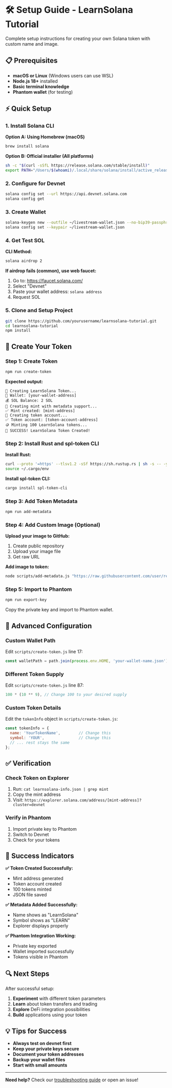 # 🛠️ Setup Guide - LearnSolana Tutorial

Complete setup instructions for creating your own Solana token with custom name and image.

## 📋 Prerequisites

- **macOS or Linux** (Windows users can use WSL)
- **Node.js 18+** installed
- **Basic terminal knowledge**
- **Phantom wallet** (for testing)

## ⚡ Quick Setup

### 1. Install Solana CLI

**Option A: Using Homebrew (macOS)**
```bash
brew install solana
```

**Option B: Official installer (All platforms)**
```bash
sh -c "$(curl -sSfL https://release.solana.com/stable/install)"
export PATH="/Users/$(whoami)/.local/share/solana/install/active_release/bin:$PATH"
```

### 2. Configure for Devnet
```bash
solana config set --url https://api.devnet.solana.com
solana config get
```

### 3. Create Wallet
```bash
solana-keygen new --outfile ~/livestream-wallet.json --no-bip39-passphrase
solana config set --keypair ~/livestream-wallet.json
```

### 4. Get Test SOL

**CLI Method:**
```bash
solana airdrop 2
```

**If airdrop fails (common), use web faucet:**
1. Go to: https://faucet.solana.com/
2. Select "Devnet"
3. Paste your wallet address: `solana address`
4. Request SOL

### 5. Clone and Setup Project
```bash
git clone https://github.com/yourusername/learnsolana-tutorial.git
cd learnsolana-tutorial
npm install
```

## 🚀 Create Your Token

### Step 1: Create Token
```bash
npm run create-token
```

**Expected output:**
```
🚀 Creating LearnSolana Token...
👛 Wallet: [your-wallet-address]
💰 SOL Balance: 2 SOL
🔨 Creating mint with metadata support...
✅ Mint created: [mint-address]
🏦 Creating token account...
✅ Token account: [token-account-address]
🪙 Minting 100 LearnSolana tokens...
🎉 SUCCESS! LearnSolana Token Created!
```

### Step 2: Install Rust and spl-token CLI

**Install Rust:**
```bash
curl --proto '=https' --tlsv1.2 -sSf https://sh.rustup.rs | sh -s -- -y
source ~/.cargo/env
```

**Install spl-token CLI:**
```bash
cargo install spl-token-cli
```

### Step 3: Add Token Metadata
```bash
npm run add-metadata
```

### Step 4: Add Custom Image (Optional)

**Upload your image to GitHub:**
1. Create public repository
2. Upload your image file
3. Get raw URL

**Add image to token:**
```bash
node scripts/add-metadata.js "https://raw.githubusercontent.com/user/repo/main/image.png"
```

### Step 5: Import to Phantom
```bash
npm run export-key
```

Copy the private key and import to Phantom wallet.

## 🔧 Advanced Configuration

### Custom Wallet Path
Edit `scripts/create-token.js` line 17:
```javascript
const walletPath = path.join(process.env.HOME, 'your-wallet-name.json');
```

### Different Token Supply
Edit `scripts/create-token.js` line 87:
```javascript
100 * (10 ** 9), // Change 100 to your desired supply
```

### Custom Token Details
Edit the `tokenInfo` object in `scripts/create-token.js`:
```javascript
const tokenInfo = {
  name: 'YourTokenName',        // Change this
  symbol: 'YOUR',               // Change this
  // ... rest stays the same
};
```

## ✅ Verification

### Check Token on Explorer
1. Run: `cat learnsolana-info.json | grep mint`
2. Copy the mint address
3. Visit: `https://explorer.solana.com/address/[mint-address]?cluster=devnet`

### Verify in Phantom
1. Import private key to Phantom
2. Switch to Devnet
3. Check for your tokens

## 🎯 Success Indicators

**✅ Token Created Successfully:**
- Mint address generated
- Token account created
- 100 tokens minted
- JSON file saved

**✅ Metadata Added Successfully:**
- Name shows as "LearnSolana" 
- Symbol shows as "LEARN"
- Explorer displays properly

**✅ Phantom Integration Working:**
- Private key exported
- Wallet imported successfully
- Tokens visible in Phantom

## 🔍 Next Steps

After successful setup:
1. **Experiment** with different token parameters
2. **Learn** about token transfers and trading
3. **Explore** DeFi integration possibilities
4. **Build** applications using your token

## 💡 Tips for Success

- **Always test on devnet first**
- **Keep your private keys secure** 
- **Document your token addresses**
- **Backup your wallet files**
- **Start with small amounts**

---

**Need help?** Check our [troubleshooting guide](troubleshooting.md) or open an issue!
